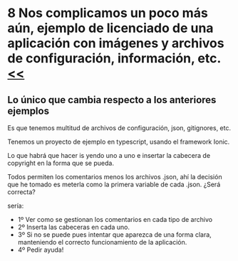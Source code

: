 # 8 Nos complicamos un poco más aún, ejemplo de licenciado de una aplicación con imágenes y archivos de configuración, información, etc. [<<](../README.md)

## Lo único que cambia respecto a los anteriores ejemplos

Es que tenemos multitud de archivos de configuración, json, gitignores, etc.

Tenemos un proyecto de ejemplo en typescript, usando el framework Ionic.

Lo que habrá que hacer is yendo uno a uno e insertar la cabecera de copyright en la forma que se pueda.

Todos permiten los comentarios menos los archivos .json, ahí la decisión que he tomado es meterla como la primera variable de cada .json.
¿Será correcta?

sería:

+ 1º Ver como se gestionan los comentarios en cada tipo de archivo
+ 2º Inserta las cabeceras en cada uno.
+ 3º Si no se puede pues intentar que aparezca de una forma clara, manteniendo el correcto funcionamiento de la aplicación.
+ 4º Pedir ayuda!



